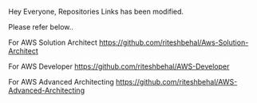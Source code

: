 Hey Everyone, Repositories Links has been modified. 

Please refer below..

For AWS Solution Architect https://github.com/riteshbehal/Aws-Solution-Architect


For AWS Developer https://github.com/riteshbehal/AWS-Developer


For AWS Advanced Architecting https://github.com/riteshbehal/AWS-Advanced-Architecting
